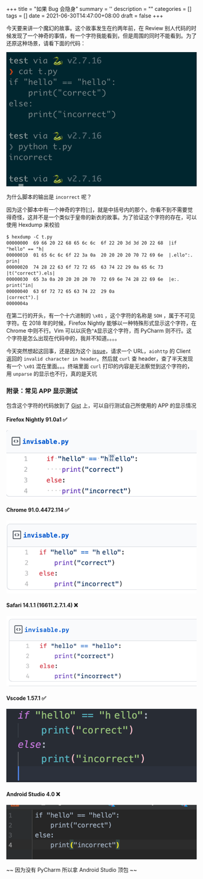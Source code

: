 
+++
title = "如果 Bug 会隐身"
summary = ''
description = ""
categories = []
tags = []
date = 2021-06-30T14:47:00+08:00
draft = false
+++

今天要来讲一个魔幻的故事。这个故事发生在约两年前，在 Review 别人代码的时候发现了一个神奇的事情，有一个字符我能看到，但是周围的同时不能看到。为了还原这种场景，请看下面的代码：


![](../../images/2021/06/image-20210630220214956.png)

为什么脚本的输出是 `incorrect` 呢？



因为这个脚本中有一个神奇的字符[``]，就是中括号内的那个。你看不到不需要觉得奇怪，这并不是一个类似于皇帝的新衣的故事。为了验证这个字符的存在，可以使用 Hexdump 来校验



```
$ hexdump -C t.py
00000000  69 66 20 22 68 65 6c 6c  6f 22 20 3d 3d 20 22 68  |if "hello" == "h|
00000010  01 65 6c 6c 6f 22 3a 0a  20 20 20 20 70 72 69 6e  |.ello":.    prin|
00000020  74 28 22 63 6f 72 72 65  63 74 22 29 0a 65 6c 73  |t("correct").els|
00000030  65 3a 0a 20 20 20 20 70  72 69 6e 74 28 22 69 6e  |e:.    print("in|
00000040  63 6f 72 72 65 63 74 22  29 0a                    |correct").|
0000004a
```



在第二行的开头，有一个十六进制的 `\x01` ，这个字符的名称是 `SOH` ，属于不可见字符。在 2018 年的时候，Firefox Nightly 能够以一种特殊形式显示这个字符，在 Chrome 中则不行。Vim 可以以灰色`^A`显示这个字符，而 PyCharm 则不行。这个字符是怎么出现在代码中的，我并不知道。。。。


今天突然想起这回事，还是因为这个 [issue](https://github.com/aio-libs/aiohttp/issues/5730)，请求一个 URL，`aiohttp` 的 Client 返回的 `invalid character in header`。然后就 `curl` 查 header，查了半天发现有一个 `\x01` 混在里面。。。终端里面 `curl` 打印的内容是无法察觉到这个字符的，用 `unparse` 的显示也不行，真的是天坑


### 附录：常见 APP 显示测试

包含这个字符的代码放到了 [Gist](https://gist.github.com/Hanaasagi/58f34a6d3e1920a7be085986abf0e905) 上，可以自行测试自己所使用的 APP 的显示情况

#### Firefox Nightly 91.0a1 ✅



![](../../images/2021/06/image-20210630214630604.png)

#### Chrome  91.0.4472.114 ✅



![](../../images/2021/06/image-20210630214652680.png)


#### Safari 14.1.1 (16611.2.7.1.4) ❌


![](../../images/2021/06/image-20210630214740522.png)



#### Vscode 1.57.1 ✅



![](../../images/2021/06/image-20210630221440062.png)


#### Android Studio 4.0 ❌

![](../../images/2021/06/image-20210630221826069.png)

~~ 因为没有 PyCharm 所以拿 Android Studio 顶包 ~~
    